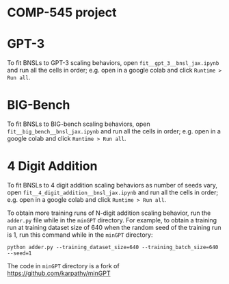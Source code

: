 
# COMP-545 project

# GPT-3

To fit BNSLs to GPT-3 scaling behaviors, open `fit__gpt_3__bnsl_jax.ipynb` and run all the cells in order; e.g. open in a google colab and click `Runtime > Run all`.

# BIG-Bench

To fit BNSLs to BIG-bench scaling behaviors, open `fit__big_bench__bnsl_jax.ipynb` and run all the cells in order; e.g. open in a google colab and click `Runtime > Run all`.

# 4 Digit Addition

To fit BNSLs to 4 digit addition scaling behaviors as number of seeds vary, open `fit__4_digit_addition__bnsl_jax.ipynb` and run all the cells in order; e.g. open in a google colab and click `Runtime > Run all`.

To obtain more training runs of N-digit addition scaling behavior, run the `adder.py` file while in the `minGPT` directory. For example, to obtain a training run at training dataset size of 640 when the random seed of the training run is 1, run this command while in the `minGPT` directory:

`python adder.py --training_dataset_size=640 --training_batch_size=640 --seed=1`

The code in `minGPT` directory is a fork of https://github.com/karpathy/minGPT
